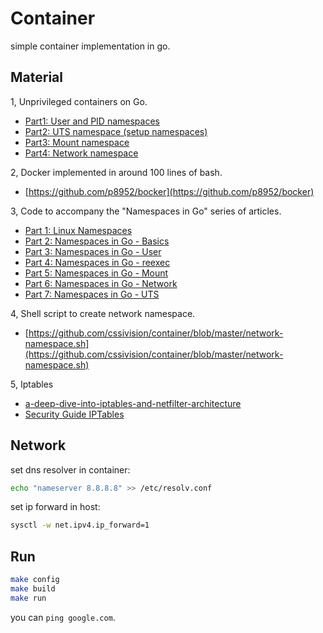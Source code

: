 # Container
simple container implementation in go.

## Material

1, Unprivileged containers on Go.
* [Part1: User and PID namespaces](http://lk4d4.darth.io/posts/unpriv1/)
* [Part2: UTS namespace (setup namespaces)](http://lk4d4.darth.io/posts/unpriv2/)
* [Part3: Mount namespace](http://lk4d4.darth.io/posts/unpriv3/)
* [Part4: Network namespace](http://lk4d4.darth.io/posts/unpriv4/)

2, Docker implemented in around 100 lines of bash.
* [https://github.com/p8952/bocker](https://github.com/p8952/bocker)

3, Code to accompany the "Namespaces in Go" series of articles.

* [Part 1: Linux Namespaces](https://medium.com/@teddyking/linux-namespaces-850489d3ccf)
* [Part 2: Namespaces in Go - Basics](https://medium.com/@teddyking/namespaces-in-go-basics-e3f0fc1ff69a)
* [Part 3: Namespaces in Go - User](https://medium.com/@teddyking/namespaces-in-go-user-a54ef9476f2a)
* [Part 4: Namespaces in Go - reexec](https://medium.com/@teddyking/namespaces-in-go-reexec-3d1295b91af8)
* [Part 5: Namespaces in Go - Mount](https://medium.com/@teddyking/namespaces-in-go-mount-e4c04fe9fb29)
* [Part 6: Namespaces in Go - Network](https://medium.com/@teddyking/namespaces-in-go-network-fdcf63e76100)
* [Part 7: Namespaces in Go - UTS](https://medium.com/@teddyking/namespaces-in-go-uts-d47aebcdf00e)

4, Shell script to create network namespace.
* [https://github.com/cssivision/container/blob/master/network-namespace.sh](https://github.com/cssivision/container/blob/master/network-namespace.sh)

5, Iptables
* [a-deep-dive-into-iptables-and-netfilter-architecture](https://www.digitalocean.com/community/tutorials/a-deep-dive-into-iptables-and-netfilter-architecture)
* [Security Guide IPTables](https://access.redhat.com/documentation/en-US/Red_Hat_Enterprise_Linux/6/html-single/Security_Guide/index.html#sect-Security_Guide-IPTables)


## Network
set dns resolver in container:
```sh
echo "nameserver 8.8.8.8" >> /etc/resolv.conf
```
set ip forward in host:
```sh 
sysctl -w net.ipv4.ip_forward=1
```

## Run
```sh
make config
make build
make run
```
you can `ping google.com`.
